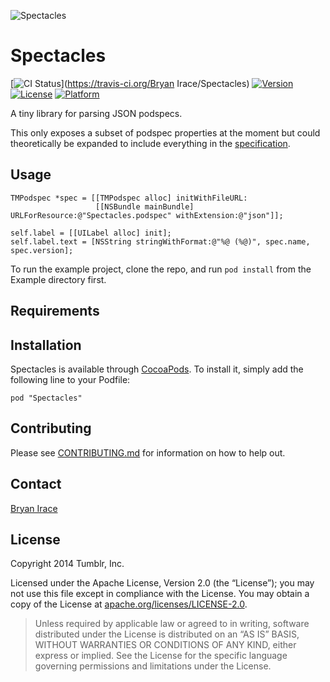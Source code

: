![Spectacles](https://github.com/tumblr/Spectacles/blob/master/Assets/logo.png)

# Spectacles

[![CI Status](http://img.shields.io/travis/tumblr/Spectacles.svg?style=flat)](https://travis-ci.org/Bryan Irace/Spectacles)
[![Version](https://img.shields.io/cocoapods/v/Spectacles.svg?style=flat)](http://cocoadocs.org/docsets/Spectacles)
[![License](https://img.shields.io/cocoapods/l/Spectacles.svg?style=flat)](http://cocoadocs.org/docsets/Spectacles)
[![Platform](https://img.shields.io/cocoapods/p/Spectacles.svg?style=flat)](http://cocoadocs.org/docsets/Spectacles)

A tiny library for parsing JSON podspecs.

This only exposes a subset of podspec properties at the moment but could theoretically be expanded to include everything in the [specification](http://guides.cocoapods.org/syntax/podspec.html).

## Usage

```objc
TMPodspec *spec = [[TMPodspec alloc] initWithFileURL:
                   [[NSBundle mainBundle] URLForResource:@"Spectacles.podspec" withExtension:@"json"]];

self.label = [[UILabel alloc] init];
self.label.text = [NSString stringWithFormat:@"%@ (%@)", spec.name, spec.version];
```

To run the example project, clone the repo, and run `pod install` from the Example directory first.

## Requirements

## Installation

Spectacles is available through [CocoaPods](http://cocoapods.org). To install it, simply add the following line to your Podfile:

    pod "Spectacles"

## Contributing

Please see [CONTRIBUTING.md](https://github.com/tumblr/Spectacles/blob/master/CONTRIBUTING.md) for information on how to help out.

## Contact

[Bryan Irace](mailto:bryan@tumblr.com)

## License

Copyright 2014 Tumblr, Inc.

Licensed under the Apache License, Version 2.0 (the “License”); you may not use
this file except in compliance with the License. You may obtain a copy of the
License at [apache.org/licenses/LICENSE-2.0](http://www.apache.org/licenses/LICENSE-2.0).

> Unless required by applicable law or agreed to in writing, software
> distributed under the License is distributed on an “AS IS” BASIS, WITHOUT
> WARRANTIES OR CONDITIONS OF ANY KIND, either express or implied. See the
> License for the specific language governing permissions and limitations under
> the License.

